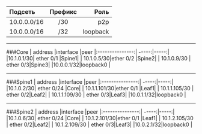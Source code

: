 | Подсеть  | Префикс  |  Роль |
| :------------ |:---------------:| -----:|
| 10.0.0.0/16 | /30|p2p |
| 10.0.0.0/16| /32|loopback |

---

###Core
|  address |interface |peer
|:---------------:| -----:|-----:|
|10.1.0.1/30| ether 0/1 |Spine1|
| 10.1.0.5/30|ether 0/2  |Spine2|
| 10.1.0.9/30 |  ether 0/3|Spine3|
|10.0.0.1/32|loopback0 |

---
###Spine1
 |  address |interface |peer
|:---------------:| -----:|-----:|
|10.1.0.2/30| ether 0/24 |Core|
| 10.1.1.101/30|ether 0/1  |Leaf1|
| 10.1.1.105/30 |  ether 0/2|Leaf2|
| 10.1.1.109/30 |  ether 0/3|Leaf3|
|10.0.1.1/32|loopback0 |

---
###Spine2
 |  address |interface |peer
|:---------------:| -----:|-----:|
|10.1.0.6/30| ether 0/24 |Core|
| 10.1.2.101/30|ether 0/1  |Leaf1|
| 10.1.2.105/30 |  ether 0/2|Leaf2|
| 10.1.2.109/30 |  ether 0/3|Leaf3|
|10.0.2.1/32|loopback0 |
